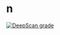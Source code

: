 # n
[![DeepScan grade](https://deepscan.io/api/teams/21173/projects/24655/branches/760668/badge/grade.svg)](https://deepscan.io/dashboard#view=project&tid=21173&pid=24655&bid=760668)
